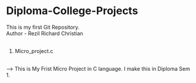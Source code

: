 # Diploma-College-Projects
This is my first Git Repository.
<br>
Author - Rezil Richard Christian 
<br><br>
1. Micro_project.c
<br>
--> This is My Frist Micro Project in C language. I make this in Diploma Sem 1. 
